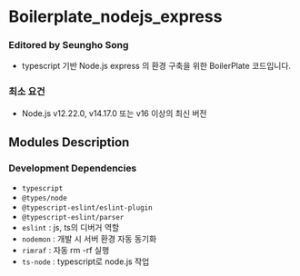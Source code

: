 # Boilerplate_nodejs_express

### Editored by Seungho Song

- typescript 기반 Node.js express 의 환경 구축을 위한 BoilerPlate 코드입니다.

### 최소 요건

- Node.js v12.22.0, v14.17.0 또는 v16 이상의 최신 버전

## Modules Description

### Development Dependencies

- `typescript`
- `@types/node`
- `@typescript-eslint/eslint-plugin`
- `@typescript-eslint/parser`
- `eslint` : js, ts의 디버거 역할
- `nodemon` : 개발 시 서버 환경 자동 동기화
- `rimraf` : 자동 rm -rf 실행
- `ts-node` : typescript로 node.js 작업
